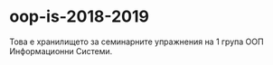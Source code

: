 # oop-is-2018-2019
Това е хранилището за семинарните упражнения на 1 група ООП Информационни Системи.
